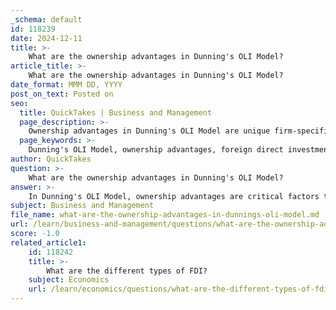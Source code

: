 ```yaml
---
_schema: default
id: 118239
date: 2024-12-11
title: >-
    What are the ownership advantages in Dunning's OLI Model?
article_title: >-
    What are the ownership advantages in Dunning's OLI Model?
date_format: MMM DD, YYYY
post_on_text: Posted on
seo:
  title: QuickTakes | Business and Management
  page_description: >-
    Ownership advantages in Dunning's OLI Model are unique firm-specific assets and capabilities that provide competitive edges in international markets, influencing foreign direct investment decisions.
  page_keywords: >-
    Dunning's OLI Model, ownership advantages, foreign direct investment, proprietary information, ownership rights, firm-specific resources, strategic objectives, competitive positioning, international business, market presence
author: QuickTakes
question: >-
    What are the ownership advantages in Dunning's OLI Model?
answer: >-
    In Dunning's OLI Model, ownership advantages are critical factors that influence a firm's decision to engage in foreign direct investment (FDI). These advantages are specific to the firm and can include various proprietary assets and capabilities that provide a competitive edge in international markets. Here are some key aspects of ownership advantages:\n\n1. **Proprietary Information**: This includes unique technologies, patents, trademarks, and trade secrets that a firm possesses. Such proprietary assets can help a company differentiate its products or services in foreign markets.\n\n2. **Ownership Rights**: Firms may have specific rights that allow them to leverage their resources effectively. This can include brand reputation, customer loyalty, and established distribution networks that are difficult for competitors to replicate.\n\n3. **Firm-Specific Resources**: Ownership advantages also encompass resources that are unique to the firm, such as skilled labor, managerial expertise, and organizational capabilities. These resources enable firms to operate efficiently and effectively in diverse environments.\n\n4. **Strategic Objectives**: The objectives and strategies of the firm play a significant role in determining ownership advantages. Companies that have clear goals for international expansion are more likely to identify and leverage their ownership advantages effectively.\n\n5. **Competitive Positioning**: Ownership advantages allow firms to compete against local and international rivals. By utilizing their unique assets, firms can establish a stronger market presence and potentially deter competition.\n\nIn summary, ownership advantages in Dunning's OLI Model are essential for firms to overcome the disadvantages of foreignness and successfully engage in international business. These advantages enable firms to create value in foreign markets and enhance their overall competitiveness.
subject: Business and Management
file_name: what-are-the-ownership-advantages-in-dunnings-oli-model.md
url: /learn/business-and-management/questions/what-are-the-ownership-advantages-in-dunnings-oli-model
score: -1.0
related_article1:
    id: 118242
    title: >-
        What are the different types of FDI?
    subject: Economics
    url: /learn/economics/questions/what-are-the-different-types-of-fdi
---
```


&nbsp;